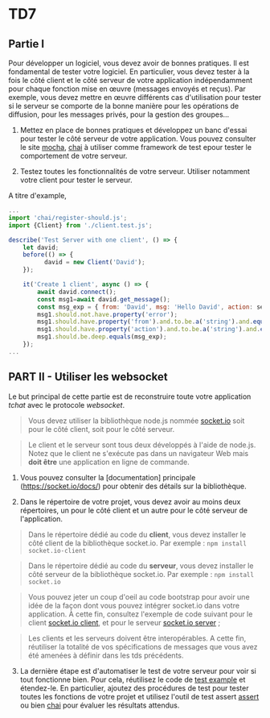 # TD7

## Partie I

Pour développer un logiciel, vous devez avoir de bonnes pratiques. Il est fondamental de tester votre logiciel. En particulier, vous devez tester à la fois le côté client et le côté serveur de votre application indépendamment pour chaque fonction mise en œuvre (messages envoyés et reçus). Par exemple, vous devez mettre en œuvre différents cas d'utilisation pour tester si le serveur se comporte de la bonne manière pour les opérations de diffusion, pour les messages privés, pour la gestion des groupes...


1. Mettez en place de bonnes pratiques et développez un banc d'essai pour tester le côté serveur de votre application. Vous pouvez consulter le site [mocha](https://mochajs.org),
[chai](https://www.chaijs.com) à utiliser comme framework de test epour tester le comportement de votre serveur.

2. Testez toutes les fonctionnalités de votre serveur. Utiliser notamment votre client pour tester le serveur. 

A titre d'example,

```javascript
...
import 'chai/register-should.js';
import {Client} from './client.test.js';

describe('Test Server with one client', () => {
    let david;
    before(() => {
          david = new Client('David');
    });

    it('Create 1 client', async () => { 
        await david.connect();
        const msg1=await david.get_message();
        const msg_exp = { from: 'David', msg: 'Hello David', action: server.CONNECT};
        msg1.should.not.have.property('error');
        msg1.should.have.property('from').and.to.be.a('string').and.equals('David');
        msg1.should.have.property('action').and.to.be.a('string').and.equals(server.CONNECT);
        msg1.should.be.deep.equals(msg_exp);
    });
...
```

## PART II -  Utiliser les websocket
Le but principal de cette partie est de reconstruire toute votre application *tchat* avec le protocole *websocket*.

> Vous devez utiliser la bibliothèque node.js nommée
[socket.io](https://socket.io) soit pour le côté client, soit pour le côté serveur.

> Le client et le serveur sont tous deux développés à l'aide de node.js. Notez que le client ne s'exécute pas dans un navigateur Web mais **doit être** une application en ligne de commande.

1. Vous pouvez consulter la [documentation] principale (https://socket.io/docs/) pour obtenir des détails sur la bibliothèque.

1. Dans le répertoire de votre projet, vous devez avoir au moins deux répertoires, un pour le côté client et un autre pour le côté serveur de l'application.

> Dans le répertoire dédié au code du **client**, vous devez installer le côté client de la bibliothèque socket.io. Par exemple : ``npm install socket.io-client``

> Dans le répertoire dédié au code du **serveur**, vous devez installer le côté serveur de la bibliothèque socket.io. Par exemple : ``npm install socket.io``

> Vous pouvez jeter un coup d'oeil au code bootstrap pour avoir une idée de la façon dont vous pouvez intégrer socket.io dans votre application. 
À cette fin, consultez l'exemple de code suivant pour le client [socket.io client](websocket/client), et pour le serveur [socket.io server](websocket/server) ; 

> Les clients et les serveurs doivent être interopérables. A cette fin, réutiliser la totalité de vos spécifications de messages que vous avez été amenées à définir dans les tds précédents. 

3. La dernière étape est d'automatiser le test de votre serveur pour voir si tout fonctionne bien. Pour cela, réutilisez le code de [test example](websocket/test-server.js) et étendez-le. En particulier, ajoutez des procédures de test pour tester toutes les fonctions de votre projet et utilisez l'outil de test assert [assert](https://nodejs.org/api/assert.html) ou bien [chai](https://www.chaijs.com) pour évaluer les résultats attendus.
